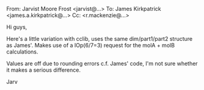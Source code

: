 From: Jarvist Moore Frost <jarvist@...>
To: James Kirkpatrick <james.a.kirkpatrick@...>
Cc: <r.mackenzie@...>

Hi guys,

Here's a little variation with cclib, uses the same dim/part1/part2
structure as James'.
Makes use of a IOp(6/7=3) request for the molA + molB calculations.

Values are off due to rounding errors c.f. James' code, I'm not sure
whether it makes a serious difference.

Jarv

